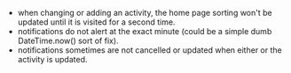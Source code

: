 - when changing or adding an activity, the home page sorting won't be updated until it is visited for a second time.
- notifications do not alert at the exact minute (could be a simple dumb DateTime.now() sort of fix).
- notifications sometimes are not cancelled or updated when either or the activity is updated.
